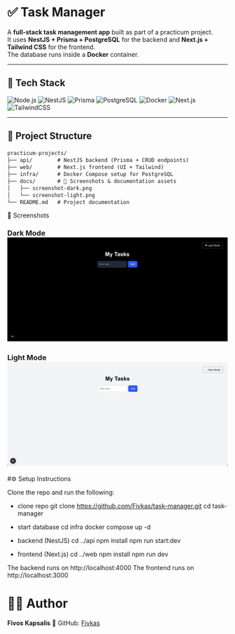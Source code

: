 # ✅ Task Manager

A **full-stack task management app** built as part of a practicum project.  
It uses **NestJS + Prisma + PostgreSQL** for the backend and **Next.js + Tailwind CSS** for the frontend.  
The database runs inside a **Docker** container.

---

## 🚀 Tech Stack

![Node.js](https://img.shields.io/badge/Node.js-18.x-green?logo=node.js)
![NestJS](https://img.shields.io/badge/NestJS-Backend-red?logo=nestjs)
![Prisma](https://img.shields.io/badge/Prisma-ORM-blue?logo=prisma)
![PostgreSQL](https://img.shields.io/badge/PostgreSQL-DB-blue?logo=postgresql)
![Docker](https://img.shields.io/badge/Docker-Container-blue?logo=docker)
![Next.js](https://img.shields.io/badge/Next.js-Frontend-black?logo=next.js)
![TailwindCSS](https://img.shields.io/badge/TailwindCSS-UI-blue?logo=tailwindcss)

---

## 📂 Project Structure

```text
practicum-projects/
├── api/        # NestJS backend (Prisma + CRUD endpoints)
├── web/        # Next.js frontend (UI + Tailwind)
├── infra/      # Docker Compose setup for PostgreSQL
├── docs/       # 📸 Screenshots & documentation assets
│   ├── screenshot-dark.png
│   └── screenshot-light.png
└── README.md   # Project documentation
```
📸 Screenshots

### Dark Mode ![Dark Mode Screenshot](https://raw.githubusercontent.com/Fivkas/task-manager/main/docs/screenshot-dark.png) 

### Light Mode ![Light Mode Screenshot](https://raw.githubusercontent.com/Fivkas/task-manager/main/docs/screenshot-light.png)

#⚙️ Setup Instructions

Clone the repo and run the following:

* clone repo
git clone https://github.com/Fivkas/task-manager.git
cd task-manager

* start database
cd infra
docker compose up -d

* backend (NestJS)
cd ../api
npm install
npm run start:dev

* frontend (Next.js)
cd ../web
npm install
npm run dev

The backend runs on http://localhost:4000
The frontend runs on http://localhost:3000

# 👨‍💻 Author

**Fivos Kapsalis**
🔗 GitHub: [Fivkas](https://github.com/Fivkas)